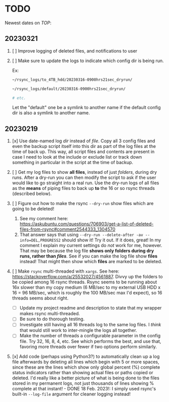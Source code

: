 

# TODO

Newest dates on _TOP_:


## 20230321

1. [ ] Improve logging of deleted files, and notifications to user
1. [ ] Make sure to update the logs to indicate which config dir is being run.

    Ex: 

    ```bash
    ~/rsync_logs/to_4TB_hdd/20230316-0900hrs21sec_dryrun/

    ~/rsync_logs/default/20230316-0900hrs21sec_dryrun/

    # etc. 
    ```

    Let the "default" one be a symlink to another name if the default config dir is also a symlink to another name. 

## 20230219

1. [x] Use date-named log *dir* instead of *file*. Copy all 3 config files and even the backup script itself into this dir as part of the log files at the time of back up. This way, all script files and contents are present in case I need to look at the include or exclude list or track down something in particular in the script at the time of backup.

1. [ ] Get my log files to show **all files**, instead of just _folders_, during dry runs. After a dry-run you can then modify the script to ask if the user would like to go straight into a real run. Use the dry-run logs of all files as the **means** of piping files to back up **to** the 16 or so rsync threads (described below).

1. [ ] Figure out how to make the rsync `--dry-run` show files which are going to be deleted! 
    1. See my comment here: https://askubuntu.com/questions/706903/get-a-list-of-deleted-files-from-rsync#comment2544333_1304570
    1. That answer says that using `--dry-run --delete-after -av --info=DEL,PROGRESS2` should show it! Try it out. If it does, great! In my comment I explain my current settings do *not* work for me, however. That may be because the log file **shows only folders during dry runs, rather than _files_**. See if you can make the log file show **files** instead! That might then show which **files** are marked to be deleted. 

1. [ ] Make `rsync` multi-threaded with `xargs`. See here: https://stackoverflow.com/a/25532027/4561887. Divvy up the folders to be copied among 16 rsync threads. Rsync seems to be running about 16x slower than my copy medium (6 MB/sec to my external USB HDD x 16 = 96 MB/sec, which is roughly the 100 MB/sec max I'd expect), so 16 threads seems about right. 
    - [ ] Update my project readme and description to state that my wrapper makes rsync multi-threaded. 
    - [ ] Be sure to do thorough testing.
    - [ ] Investigate still having all 16 threads log to the same log files. I *think* that would still work to inter-mingle the logs all together. 
    - [ ] Make the number of threads a configurable parameter in the config file. Try 32, 16, 8, 4, etc. See which performs the best, and use that, favoring more threads over fewer if two options perform similarly. 

1. [x] Add code (perhaps using Python3?) to automatically clean up a log file afterwards by deleting all lines which begin with 5 or more spaces, since these are the lines which show only global percent (%) complete status indicators rather than showing actual files or paths copied or deleted. I'd really like a better picture of what is being done to the files stored in my permanent logs, not just thousands of lines showing % complete at that instant! - DONE 18 Feb. 2023!: I simply used rsync's built-in `--log-file` argument for cleaner logging instead!
